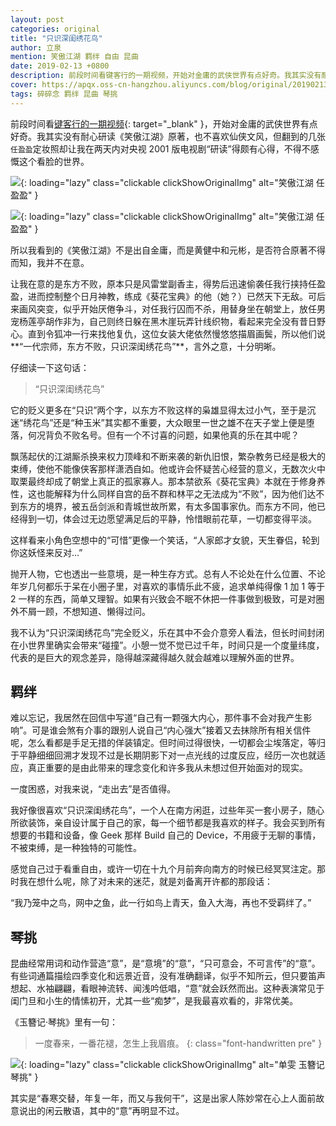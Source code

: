 ```yaml
---
layout: post
categories: original
title: "只识深闺绣花鸟"
author: 立泉
mention: 笑傲江湖 羁绊 自由 昆曲
date: 2019-02-13 +0800
description: 前段时间看键客行的一期视频，开始对金庸的武侠世界有点好奇。我其实没有耐心研读《笑傲江湖》原著，也不喜欢仙侠文风，但翻到的几张任盈盈定妆照却让我在两天内对央视 2001 版电视剧“研读”得颇有心得，不得不感慨这个看脸的世界。
cover: https://apqx.oss-cn-hangzhou.aliyuncs.com/blog/original/20190213/xvqing_02.jpg
tags: 碎碎念 羁绊 昆曲 琴挑
---
```


前段时间看[键客行的一期视频](https://www.bilibili.com/video/av14253687/){: target="_blank" }，开始对金庸的武侠世界有点好奇。我其实没有耐心研读《笑傲江湖》原著，也不喜欢仙侠文风，但翻到的几张`任盈盈`定妆照却让我在两天内对央视 2001 版电视剧“研读”得颇有心得，不得不感慨这个看脸的世界。

![](https://apqx.oss-cn-hangzhou.aliyuncs.com/blog/original/20190213/xvqing_01.jpg){: loading="lazy" class="clickable clickShowOriginalImg" alt="笑傲江湖 任盈盈" }

![](https://apqx.oss-cn-hangzhou.aliyuncs.com/blog/original/20190213/xvqing_02.jpg){: loading="lazy" class="clickable clickShowOriginalImg" alt="笑傲江湖 任盈盈" }

所以我看到的《笑傲江湖》不是出自金庸，而是黄健中和元彬，是否符合原著不得而知，我并不在意。

让我在意的是东方不败，原本只是风雷堂副香主，得势后迅速偷袭任我行挟持任盈盈，进而控制整个日月神教，练成《葵花宝典》的他（她？）已然天下无敌。可后来画风突变，似乎开始厌倦争斗，对任我行囚而不杀，用替身坐在朝堂上，放任男宠杨莲亭胡作非为，自己则终日躲在黑木崖玩弄针线织物，看起来完全没有昔日野心。直到令狐冲一行来找他复仇，这位女装大佬依然慢悠悠描眉画鬓，所以他们说**“一代宗师，东方不败，只识深闺绣花鸟”**，言外之意，十分明晰。

仔细读一下这句话：

> “只识深闺绣花鸟”

它的贬义更多在“只识”两个字，以东方不败这样的枭雄显得太过小气，至于是沉迷“绣花鸟”还是“种玉米”其实都不重要，大众眼里一世之雄不在天子堂上便是堕落，何况背负不败名号。但有一个不讨喜的问题，如果他真的乐在其中呢？

飘荡起伏的江湖厮杀换来权力顶峰和不断来袭的新仇旧恨，繁杂教务已经是极大的束缚，使他不能像侠客那样潇洒自如。他或许会怀疑苦心经营的意义，无数次火中取栗最终却成了朝堂上真正的孤家寡人。那本禁欲系《葵花宝典》本就在于修身养性，这也能解释为什么同样自宫的岳不群和林平之无法成为“不败”，因为他们达不到东方的境界，被五岳剑派和青城世故所累，有太多国事家仇。而东方不同，他已经得到一切，体会过无边愿望满足后的平静，怜惜眼前花草，一切都变得平淡。

这样看来小角色空想中的“可惜”更像一个笑话，“人家郎才女貌，天生眷侣，轮到你这妖怪来反对...”

抛开人物，它也透出一些意境，是一种生存方式。总有人不论处在什么位置、不论年岁几何都乐于呆在小圈子里，对喜欢的事情乐此不疲，追求单纯得像 1 加 1 等于 2 一样的东西，简单又理智。如果有兴致会不眠不休把一件事做到极致，可是对圈外不屑一顾，不想知道、懒得过问。

我不认为“只识深闺绣花鸟”完全贬义，乐在其中不会介意旁人看法，但长时间封闭在小世界里确实会带来“碰撞”。小憩一觉不觉已过千年，时间只是一个度量纬度，代表的是巨大的观念差异，隐得越深藏得越久就会越难以理解外面的世界。

## 羁绊

难以忘记，我居然在回信中写道“自己有一颗强大内心，那件事不会对我产生影响”。可是谁会煞有介事的跟别人说自己“内心强大”接着又去抹除所有相关信件呢，怎么看都是手足无措的佯装镇定。但时间过得很快，一切都会尘埃落定，等归于平静细细回溯才发现不过是长期阴影下对一点光线的过度反应，经历一次也就适应，真正重要的是由此带来的理念变化和许多我从未想过但开始面对的现实。

一度困惑，对我来说，“走出去”是否值得。

我好像很喜欢“只识深闺绣花鸟”，一个人在南方闲逛，过些年买一套小房子，随心所欲装饰，亲自设计属于自己的家，每一个细节都是我喜欢的样子。我会买到所有想要的书籍和设备，像 Geek 那样 Build 自己的 Device，不用疲于无聊的事情，不被束缚，是一种独特的可能性。

感觉自己过于看重自由，或许一切在十九个月前奔向南方的时候已经冥冥注定。那时我在想什么呢，除了对未来的迷茫，就是刘备离开许都的那段话：

“我乃笼中之鸟，网中之鱼，此一行如鸟上青天，鱼入大海，再也不受羁绊了。”

## 琴挑

昆曲经常用词和动作营造“意”，是“意境”的“意”，“只可意会，不可言传”的“意”。有些词通篇描绘四季变化和远景近音，没有准确翻译，似乎不知所云，但只要笛声想起、水袖翩翩，看眼神流转、闻浅吟低唱，“意”就会跃然而出。这种表演常见于闺门旦和小生的情愫初开，尤其一些“痴梦”，是我最喜欢看的，非常优美。

《玉簪记·琴挑》里有一句：

> 一度春来，一番花褪，怎生上我眉痕。
{: class="font-handwritten pre" }

![](https://apqx.oss-cn-hangzhou.aliyuncs.com/blog/original/20190213/shanwen_yuzanji_2018_thumb.jpg){: loading="lazy" class="clickable clickShowOriginalImg" alt="单雯 玉簪记 琴挑" }

其实是“春寒交替，年复一年，而又与我何干”，这是出家人陈妙常在心上人面前故意说出的闲云散语，其中的“意”再明显不过。